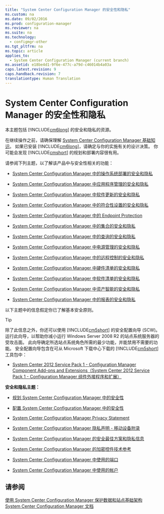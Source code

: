 ```yaml
---
title: "System Center Configuration Manager 的安全性和隐私"
ms.custom: na
ms.date: 09/02/2016
ms.prod: configuration-manager
ms.reviewer: na
ms.suite: na
ms.technology: 
  - configmgr-other
ms.tgt_pltfrm: na
ms.topic: article
applies_to: 
  - System Center Configuration Manager (current branch)
ms.assetid: e18be4d1-9f6e-477c-a79d-c46014b4a03a
caps.latest.revision: 9
caps.handback.revision: 7
translationtype: Human Translation
---
```

# System Center Configuration Manager 的安全性和隐私
本主题包括 [!INCLUDE[cm6long](../LocTest/includes/cm6long_md.md)] 的安全和隐私的资源。  
  
 在继续操作之前，请确保理解 [System Center Configuration Manager 基础知识](../LocTest/Fundamentals-of-System-Center-Configuration-Manager.md)。 如果已安装 [!INCLUDE[cm6long](../LocTest/includes/cm6long_md.md)]，请确定与你的实施有关的设计决策。 你可能会发现 [!INCLUDE[cmshort](../LocTest/includes/cmshort_md.md)] 的规划和部署内容很有用。  
  
 请参阅下列主题，以了解该产品中与安全性相关的功能：  
  
-   [System Center Configuration Manager 中的操作系统部署的安全和隐私](../LocTest/Security-and-privacy-for-operating-system-deployment-in-System-Center-Configuration-Manager.md)  
  
-   [System Center Configuration Manager 中应用程序管理的安全和隐私](../LocTest/Security-and-privacy-for-application-management-in-System-Center-Configuration-Manager.md)  
  
-   [System Center Configuration Manager 中软件更新的安全和隐私](../LocTest/Security-and-privacy-for-software-updates-in-System-Center-Configuration-Manager.md)  
  
-   [System Center Configuration Manager 中的符合性设置的安全和隐私](../LocTest/Security-and-privacy-for-compliance-settings-in-System-Center-Configuration-Manager.md)  
  
-   [System Center Configuration Manager 中的 Endpoint Protection](../LocTest/Endpoint-Protection-in-System-Center-Configuration-Manager.md)  
  
-   [System Center Configuration Manager 中的集合的安全和隐私](../LocTest/Security-and-privacy-for-collections-in-System-Center-Configuration-Manager.md)  
  
-   [System Center Configuration Manager 中的查询的安全和隐私](../LocTest/Security-and-privacy-for-queries-in-System-Center-Configuration-Manager.md)  
  
-   [System Center Configuration Manager 中电源管理的安全和隐私](../LocTest/Security-and-privacy-for-power-management-in-System-Center-Configuration-Manager.md)  
  
-   [System Center Configuration Manager 中的远程控制的安全和隐私](../LocTest/Security-and-privacy-for-remote-control-in-System-Center-Configuration-Manager.md)  
  
-   [System Center Configuration Manager 中硬件清单的安全和隐私](../LocTest/Security-and-privacy-for-hardware-inventory-in-System-Center-Configuration-Manager.md)  
  
-   [System Center Configuration Manager 中软件清单的安全和隐私](../LocTest/Security-and-privacy-for-software-inventory-in-System-Center-Configuration-Manager.md)  
  
-   [System Center Configuration Manager 中资产智能的安全和隐私](../LocTest/Security-and-privacy-for-Asset-Intelligence-in-System-Center-Configuration-Manager.md)  
  
-   [System Center Configuration Manager 中的报表的安全和隐私](../LocTest/Security-and-privacy-for-reporting-in-System-Center-Configuration-Manager.md)  
  
 以下主题中的信息假定你已了解基本安全原则。  
  
> [!TIP]  
>  除了此信息之外，你还可以使用 [!INCLUDE[cm5short](../LocTest/includes/cm5short_md.md)] 的安全配置向导 \(SCW\)。 运行此向导，以帮助你减小运行 Windows Server 2008 R2 的站点系统服务器的受攻击面。 此向导确定所选站点系统角色所需的最少功能，并能禁用不需要的功能。 安全配置向导包含在可从 Microsoft 下载中心下载的 [!INCLUDE[cm5short](../LocTest/includes/cm5short_md.md)] 工具包中：  
>   
>  -   [System Center 2012 Service Pack 1 \- Configuration Manager Component Add\-ons and Extensions（System Center 2012 Service Pack 1 \- Configuration Manager 组件外接程序和扩展）](http://www.microsoft.com/download/details.aspx?id=36213)  
  
 **安全和隐私主题：**  
  
-   [规划 System Center Configuration Manager 中的安全性](../LocTest/Plan-for-security-in-System-Center-Configuration-Manager.md)  
  
-   [配置 System Center Configuration Manager 中的安全性](../LocTest/Configure-security-in-System-Center-Configuration-Manager.md)  
  
-   [System Center Configuration Manager Privacy Statement](assetId:///de4e7752-7490-4c3f-9550-ac7f476d99d8)  
  
-   [System Center Configuration Manager 隐私声明 \- 移动设备附录](../LocTest/System-Center-Configuration-Manager-privacy-statement---Mobile-device-addendum.md)  
  
-   [System Center Configuration Manager 的安全最佳方案和隐私信息](../LocTest/Security-best-practices-and-privacy-information-for-System-Center-Configuration-Manager.md)  
  
-   [System Center Configuration Manager 的加密控件技术参考](../LocTest/Cryptographic-controls-technical-reference-for-System-Center-Configuration-Manager.md)  
  
-   [System Center Configuration Manager 中使用的端口](../LocTest/Ports-used-in-System-Center-Configuration-Manager.md)  
  
-   [System Center Configuration Manager 中使用的帐户](../LocTest/Accounts-used-in-System-Center-Configuration-Manager.md)  
  
## 请参阅  
 [使用 System Center Configuration Manager 保护数据和站点基础架构](../LocTest/Protect-data-and-site-infrastructure-with-System-Center-Configuration-Manager.md)   
 [System Center Configuration Manager 文档](../LocTest/Documentation-for-System-Center-Configuration-Manager.md)